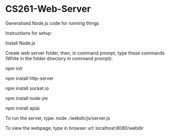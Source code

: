 # CS261-Web-Server
Generalised Node.js code for running things

Instructions for setup:

Install Node.js

Create web server folder, then, in command prompt, type these commands (While in the folder directory in command prompt):
 
 npm init
 
 npm install http-server

 npm install socket.io

 npm install node-jre
 
 npm install apiai

To run the server, type:
 node ./webdir/js/server.js

To view the webpage, type in browser url:
 localhost:8080/webdir
